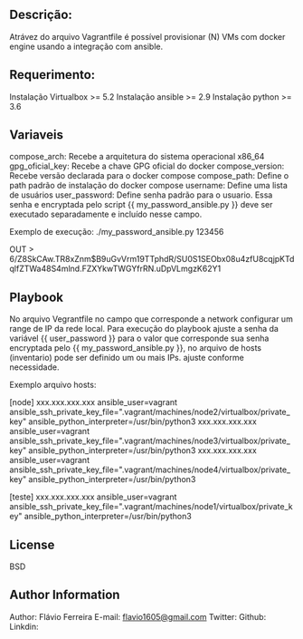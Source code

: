 Descrição:
---------------

  Atrávez do arquivo Vagrantfile é possível provisionar (N) VMs com docker engine usando a integração com ansible.

Requerimento:
---------------

  Instalação Virtualbox >= 5.2
  Instalação ansible    >= 2.9
  Instalação python     >= 3.6


Variaveis
--------------

  compose_arch: Recebe a arquitetura do sistema operacional x86_64
  gpg_oficial_key: Recebe a chave GPG oficial do docker
  compose_version: Recebe versão declarada para o docker compose
  compose_path: Define o path padrão de instalação do docker compose
  username: Define uma lista de usuários
  user_password: Define senha padrão para o usuario. Essa senha e encryptada pelo script {{ my_password_ansible.py }} deve ser executado separadamente
e incluído nesse campo.

Exemplo de execução:
  ./my_password_ansible.py 123456

  OUT > $6$/Z8SkCAw.TR8xZnm$B9uGvVrm19TTphdR/SU0S1SEObx08u4zfU8cqjpKTdqlfZTWa48S4mlnd.FZXYkwTWGYfrRN.uDpVLmgzK62Y1




Playbook
----------------
 No arquivo Vegrantfile no campo que corresponde a network configurar um range de IP da rede local.
 Para execução do playbook ajuste a senha da variável {{ user_password }} para o valor que corresponde sua senha encryptada pelo {{ my_password_ansible.py }}, no arquivo de hosts (inventario) pode ser definido um ou mais IPs. ajuste conforme necessidade.

Exemplo arquivo hosts:

 [node]
  xxx.xxx.xxx.xxx ansible_user=vagrant ansible_ssh_private_key_file=".vagrant/machines/node2/virtualbox/private_key" ansible_python_interpreter=/usr/bin/python3
  xxx.xxx.xxx.xxx ansible_user=vagrant ansible_ssh_private_key_file=".vagrant/machines/node3/virtualbox/private_key" ansible_python_interpreter=/usr/bin/python3
  xxx.xxx.xxx.xxx ansible_user=vagrant ansible_ssh_private_key_file=".vagrant/machines/node4/virtualbox/private_key" ansible_python_interpreter=/usr/bin/python3

 [teste]
  xxx.xxx.xxx.xxx ansible_user=vagrant ansible_ssh_private_key_file=".vagrant/machines/node1/virtualbox/private_key" ansible_python_interpreter=/usr/bin/python3


License
-------

BSD

Author Information
------------------

Author: Flávio Ferreira
E-mail: flavio1605@gmail.com
Twitter:
Github:
Linkdin:
